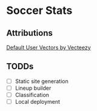 # Soccer Stats

## Attributions

[Default User Vectors by Vecteezy](https://www.vecteezy.com/free-vector/default-user)

## TODDs

- [ ] Static site generation
- [ ] Lineup builder
- [ ] Classification
- [ ] Local deployment
